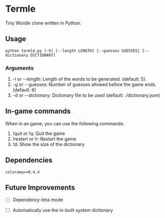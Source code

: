 # Termle

Tiny Wordle clone written in Python.

## Usage

`python termle.py [-h] [--length LENGTH] [--guesses GUESSES] [--dictionary DICTIONARY]`

### Arguments

1. -l or --length: Length of the words to be generated. (default: 5).
2. -g or --guesses: Number of guesses allowed before the game ends. (default: 6)
3. -d or --dictionary: Dictionary file to be used (default: ./dictionary.json)

## In-game commands

When in an game, you can use the following commands:

1. !quit or !q: Quit the game
2. !restart or !r: Restart the game
3. !d: Show the size of the dictionary

## Dependencies

`colorama==0.4.4`

## Future Improvements

- [ ] Dependency-less mode

- [ ] Automatically use the in-built system dictionary
